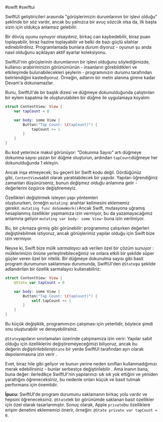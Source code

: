 #swift #swiftui 

SwiftUI geliştiricileri arasında "görüşlerimizin durumlarının bir işlevi olduğu" şeklinde bir söz vardır, ancak bu yalnızca bir avuç sözcük olsa da, ilk başta sizin için oldukça anlamsız gelebilir.

Bir dövüş oyunu oynuyor olsaydınız, birkaç can kaybedebilir, biraz puan toplayabilir, biraz hazine toplayabilir ve belki de bazı güçlü silahlar edinebilirdiniz. Programlamada bunlara _durum_ diyoruz - oyunun şu anda nasıl olduğunu açıklayan aktif ayarlar koleksiyonu.

SwiftUI'nin görüşlerinin durumlarının bir işlevi olduğunu söylediğimizde, kullanıcı arabiriminizin görünümünün - insanların görebildikleri ve etkileşimde bulunabilecekleri şeylerin - programınızın durumu tarafından belirlendiğini kastediyoruz. Örneğin, adlarını bir metin alanına girene kadar Devam'a dokunamazlar.

Bunu, SwiftUI'de bir başlık dizesi ve düğmeye dokunulduğunda çalıştırılan bir eylem kapatma ile oluşturulabilen bir düğme ile uygulamaya koyalım:

```swift
struct ContentView: View {
    var tapCount = 0

    var body: some View {
        Button("Tap Count: \(tapCount)") {
            tapCount += 1
        }
    }
}
```

Bu kod yeterince makul görünüyor: "Dokunma Sayısı" artı düğmeye dokunma sayısı yazan bir düğme oluşturun, ardından `tapCount`düğmeye her dokunulduğunda 1 ekleyin.

Ancak inşa etmeyecek; bu geçerli bir Swift kodu değil. Gördüğünüz gibi, `ContentView`sabit olarak yaratılabilecek bir yapıdır. Yapıları öğrendiğiniz zamanları düşünürseniz, bunun _değişmez olduğu_ anlamına gelir - değerlerini özgürce değiştiremeyiz.

Özellikleri değiştirmek isteyen yapı yöntemleri oluştururken, örneğin `mutating`: anahtar kelimesini eklememiz gerekir. `mutating func doSomeWork()`Ancak Swift, mutasyona uğramış hesaplanmış özellikler yapmamıza izin vermiyor, bu da yazamayacağımız anlamına geliyor `mutating var body: some View`- buna izin verilmiyor.

Bu, bir çıkmaza girmiş gibi görünebilir: programımız çalışırken değerleri değiştirebilmek istiyoruz, ancak görüşlerimiz yapılar olduğu için Swift bize izin vermiyor.

Neyse ki, Swift bize _mülk sarmalayıcı_ adı verilen özel bir çözüm sunuyor : mülklerimizin önüne yerleştirebileceğimiz ve onlara etkili bir şekilde süper güçler veren özel bir nitelik. Bir düğmeye dokunulma sayısı gibi basit program durumunun saklanması durumunda, SwiftUI'den `@State`şu şekilde adlandırılan bir özellik sarmalayıcı kullanabiliriz:

```swift
struct ContentView: View {
    @State var tapCount = 0

    var body: some View {
        Button("Tap Count: \(tapCount)") {
            self.tapCount += 1
        }
    }
}
```

Bu küçük değişiklik, programımızın çalışması için yeterlidir, böylece şimdi onu oluşturabilir ve deneyebilirsiniz.

`@State`yapıların sınırlamaları üzerinde çalışmamıza izin verir: Yapılar sabit olduğu için özelliklerini değiştiremeyeceğimizi biliyoruz, ancak bu değerin _değiştirilebilen_`@State` bir yerde SwiftUI tarafından ayrı olarak depolanmasına izin verir .

Evet, biraz hile gibi geliyor ve bunun yerine neden sınıfları kullanmadığımızı merak edebilirsiniz - bunlar serbestçe değiştirilebilir _._ Ama inanın bana, buna değer: ilerledikçe SwiftUI'nin yapılarınızı sık sık yok ettiğini ve yeniden yarattığını öğreneceksiniz, bu nedenle onları küçük ve basit tutmak performans için önemlidir.

**İpucu:** SwiftUI'de program durumunu saklamanın birkaç yolu vardır ve hepsini öğreneceksiniz. `@State`tek bir görünümde saklanan basit özellikler için özel olarak tasarlanmıştır. Sonuç olarak, Apple `private`bu özelliklere erişim denetimi eklememizi önerir, örneğin: `@State private var tapCount = 0`.
